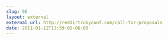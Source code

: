 ```yaml
---
slug: 96
layout: external
external_url: http://reddirtrubyconf.com/call-for-proposals
date: 2011-01-12T13:59:02-06:00
---
```

